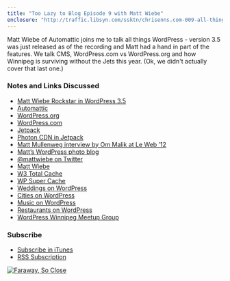 ```yaml
---
title: "Too Lazy to Blog Episode 9 with Matt Wiebe"
enclosure: "http://traffic.libsyn.com/ssktn/chrisenns.com-009-all-things-wordpress.mp3\r\n30593290\r\naudio/mpeg\r\na:1:{s:8:\"duration\";s:8:\"00:42:20\";}"
---
```

<p>Matt Wiebe of Automattic joins me to talk all things WordPress - version 3.5 was just released as of the recording and Matt had a hand in part of the features. We talk CMS, WordPress.com vs WordPress.org and how Winnipeg is surviving without the Jets this year. (Ok, we didn't actually cover that last one.)</p>
<h3>Notes and Links Discussed</h3>
<ul>
<li><a href="http://wp.mattwie.be/2012/12/11/im-a-rockstar-in-wordpress-3-5/">Matt Wiebe Rockstar in WordPress 3.5</a></li>
<li><a href="http://automattic.com">Automattic</a></li>
<li><a href="http://wordpress.org">WordPress.org</a></li>
<li><a href="http://wordpress.com">WordPress.com</a></li>
<li><a href="http://jetpack.me/">Jetpack</a></li>
<li><a href="http://jetpack.me/support/photon/">Photon CDN in Jetpack</a></li>
<li><a href="http://www.youtube.com/watch?v=DABu2TFijZo">Matt Mullenweg interview by Om Malik at Le Web ’12</a></li>
<li><a href="http://matt.wordpress.com">Matt’s WordPress photo blog</a></li>
<li><a href="http://www.twitter.com/mattwiebe">@mattwiebe on Twitter</a></li>
<li><a href="http://wp.mattwie.be">Matt Wiebe</a></li>
<li><a href="http://wordpress.org/extend/plugins/w3-total-cache/">W3 Total Cache</a></li>
<li><a href="http://wordpress.org/extend/plugins/wp-super-cache/">WP Super Cache</a></li>
<li><a href="http://en.wordpress.com/weddings/">Weddings on WordPress</a></li>
<li><a href="http://en.wordpress.com/cities/">Cities on WordPress</a></li>
<li><a href="http://en.wordpress.com/music/">Music on WordPress</a></li>
<li><a href="http://en.wordpress.com/restaurants/">Restaurants on WordPress</a></li>
<li><a href="http://www.meetup.com/wordpresswinnipeg/">WordPress Winnipeg Meetup Group</a></li>
</ul>
<h3 id="subscribe">Subscribe</h3>
<ul>
<li><a href="http://phobos.apple.com/WebObjects/MZStore.woa/wa/viewPodcast?id=563304315">Subscribe in iTunes</a></li>
<li><a href="https://chrisenns.com/feed/podcast/">RSS Subscription</a></li>
</ul>
<p><a href="http://target.georiot.com/Proxy.ashx?grid=9646&id=6PFrOqNV4B8&offerid=162397&type=3&subid=0&tmpid=3664&RD_PARM1=https%253A%252F%252Fitunes.apple.com%252Fca%252Fpodcast%252Ffaraway-so-close%252Fid563304315%253Fmt%253D2%2526uo%253D4%2526partnerId%253D30" target="itunes_store"><img src="http://r.mzstatic.com/images/web/linkmaker/badge_itunes-lrg.gif" alt="Faraway, So Close" style="border: 0;"/></a></p>
